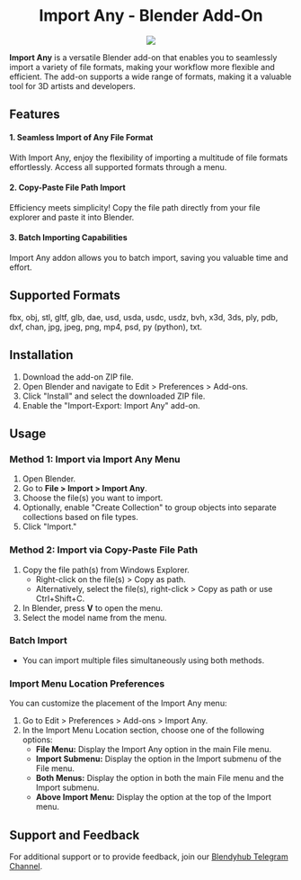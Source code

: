 <h1 align="center">Import Any - Blender Add-On </h1>

<p align="center">
  <img src="https://github.com/Jishnu-jithu/import-any/assets/145359279/ca33b975-63ad-49db-97ca-c0ddb9a60af4">
</p>

**Import Any** is a versatile Blender add-on that enables you to seamlessly import a variety of file formats, making your workflow more flexible and efficient. The add-on supports a wide range of formats, making it a valuable tool for 3D artists and developers.

## Features

#### 1. Seamless Import of Any File Format

With Import Any, enjoy the flexibility of importing a multitude of file formats effortlessly. Access all supported formats through a menu.

#### 2. Copy-Paste File Path Import

Efficiency meets simplicity! Copy the file path directly from your file explorer and paste it into Blender.

#### 3. Batch Importing Capabilities

Import Any addon allows you to batch import, saving you valuable time and effort.

## Supported Formats

fbx, obj, stl, gltf, glb, dae, usd, usda, usdc, usdz, bvh, x3d, 3ds, ply, pdb, dxf, chan, jpg, jpeg, png, mp4, psd, py (python), txt.

## Installation

1. Download the add-on ZIP file.
2. Open Blender and navigate to Edit > Preferences > Add-ons.
3. Click "Install" and select the downloaded ZIP file.
4. Enable the "Import-Export: Import Any" add-on.

## Usage

### Method 1: Import via Import Any Menu

1. Open Blender.
2. Go to **File > Import > Import Any**.
3. Choose the file(s) you want to import.
4. Optionally, enable "Create Collection" to group objects into separate collections based on file types.
5. Click "Import."

### Method 2: Import via Copy-Paste File Path

1. Copy the file path(s) from Windows Explorer.
   - Right-click on the file(s) > Copy as path.
   - Alternatively, select the file(s), right-click > Copy as path or use Ctrl+Shift+C.
2. In Blender, press **V** to open the menu.
3. Select the model name from the menu.

### Batch Import

- You can import multiple files simultaneously using both methods.

### Import Menu Location Preferences

You can customize the placement of the Import Any menu:

1. Go to Edit > Preferences > Add-ons > Import Any.
2. In the Import Menu Location section, choose one of the following options:
   - **File Menu:** Display the Import Any option in the main File menu.
   - **Import Submenu:** Display the option in the Import submenu of the File menu.
   - **Both Menus:** Display the option in both the main File menu and the Import submenu.
   - **Above Import Menu:** Display the option at the top of the Import menu.

## Support and Feedback

For additional support or to provide feedback, join our [Blendyhub Telegram Channel](https://t.me/Blendyhub).
